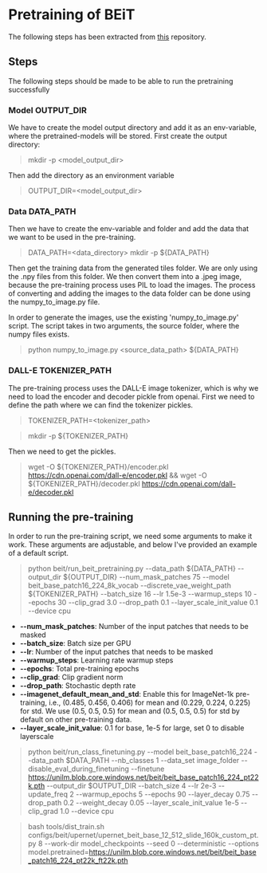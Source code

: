 # Pretraining of BEiT

The following steps has been extracted from [this](https://github.com/microsoft/unilm/tree/master/beit) repository.

## Steps

The following steps should be made to be able to run the pretraining successfully

### Model OUTPUT_DIR

We have to create the model output directory and add it as an env-variable, where the pretrained-models will be stored. First create the output directory:

> mkdir -p <model_output_dir>

Then add the directory as an environment variable

> OUTPUT_DIR=<model_output_dir>

### Data DATA_PATH

Then we have to create the env-variable and folder and add the data that we want to be used in the pre-training.

> DATA_PATH=<data_directory>
> mkdir -p ${DATA_PATH}

Then get the training data from the generated tiles folder. We are only using the .npy files from this folder. We then convert them into a .jpeg image, because the pre-training process uses PIL to load the images. The process of converting and adding the images to the data folder can be done using the numpy_to_image.py file.

In order to generate the images, use the existing 'numpy_to_image.py' script. The script takes in two arguments, the source folder, where the numpy files exists.
> python numpy_to_image.py <source_data_path> ${DATA_PATH}

### DALL-E TOKENIZER_PATH

The pre-training process uses the DALL-E image tokenizer, which is why we need to load the encoder and decoder pickle from openai. First we need to define the path where we can find the tokenizer pickles.

> TOKENIZER_PATH=<tokenizer_path>

> mkdir -p ${TOKENIZER_PATH}

Then we need to get the pickles.

> wget -O ${TOKENIZER_PATH}/encoder.pkl https://cdn.openai.com/dall-e/encoder.pkl && wget -O ${TOKENIZER_PATH}/decoder.pkl https://cdn.openai.com/dall-e/decoder.pkl

## Running the pre-training

In order to run the pre-training script, we need some arguments to make it work. These arguments are adjustable, and below I've provided an example of a default script.

> python beit/run_beit_pretraining.py --data_path ${DATA_PATH} --output_dir ${OUTPUT_DIR} --num_mask_patches 75 --model beit_base_patch16_224_8k_vocab --discrete_vae_weight_path ${TOKENIZER_PATH} --batch_size 16 --lr 1.5e-3 --warmup_steps 10 --epochs 30 --clip_grad 3.0 --drop_path 0.1 --layer_scale_init_value 0.1 --device cpu


* __--num_mask_patches__:               Number of the input patches that needs to be masked
* __--batch_size__:                     Batch size per GPU
* __--lr__:                             Number of the input patches that needs to be masked
* __--warmup_steps__:                   Learning rate warmup steps
* __--epochs__:                         Total pre-training epochs
* __--clip_grad__:                      Clip gradient norm
* __--drop_path__:                      Stochastic depth rate
* __--imagenet_default_mean_and_std__:  Enable this for ImageNet-1k pre-training, i.e., (0.485, 0.456, 0.406) for mean and (0.229, 0.224, 0.225) for std. We use (0.5, 0.5, 0.5) for mean and (0.5, 0.5, 0.5) for std by default on other pre-training data.
* __--layer_scale_init_value__:         0.1 for base, 1e-5 for large, set 0 to disable layerscale



> python beit/run_class_finetuning.py --model beit_base_patch16_224 --data_path $DATA_PATH --nb_classes 1 --data_set image_folder --disable_eval_during_finetuning --finetune https://unilm.blob.core.windows.net/beit/beit_base_patch16_224_pt22k.pth --output_dir $OUTPUT_DIR --batch_size 4 --lr 2e-3 --update_freq 2 --warmup_epochs 5 --epochs 90 --layer_decay 0.75 --drop_path 0.2 --weight_decay 0.05 --layer_scale_init_value 1e-5 --clip_grad 1.0 --device cpu

> bash tools/dist_train.sh configs/beit/upernet/upernet_beit_base_12_512_slide_160k_custom_pt.py 8 --work-dir model_checkpoints --seed 0  --deterministic --options model.pretrained=https://unilm.blob.core.windows.net/beit/beit_base_patch16_224_pt22k_ft22k.pth